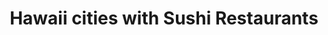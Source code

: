 ---
layout: state
title: Hawaii cities with Sushi Restaurants
permalink: /hawaii/
stateAbbr: HI
stateName: Hawaii
place_type: Sushi Restaurant
---